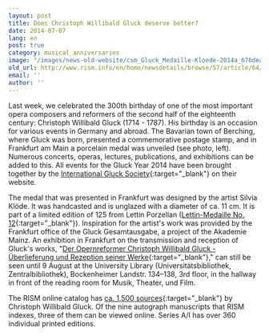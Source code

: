 ```yaml
---
layout: post
title: Does Christoph Willibald Gluck deserve better?
date: 2014-07-07
lang: en
post: true
category: musical_anniversaries
image: "/images/news-old-website/csm_Gluck_Medaille-Kloede-2014a_676deae022.jpg"
old_url: http://www.rism.info/en/home/newsdetails/browse/57/article/64/does-christoph-willibald-gluck-deserve-better.html
email: ''
author: ''
---
```


Last week, we celebrated the 300th birthday of one of the most important opera composers and reformers of the second half of the eighteenth century: Christoph Willibald Gluck (1714 - 1787). His birthday is an occasion for various events in Germany and abroad. The Bavarian town of Berching, where Gluck was born, presented a commemorative postage stamp, and in Frankfurt am Main a porcelain medal was unveiled (see photo, left). Numerous concerts, operas, lectures, publications, and exhibitions can be added to this. All events for the Gluck Year 2014 have been brought together by the [International Gluck Society](http://www.gluck-gesellschaft.org/hp96/Gluck-Jahr-2014.htm){:target="_blank"} on their website.

The medal that was presented in Frankfurt was designed by the artist Silvia Klöde. It was handcasted and is unglazed with a diameter of ca. 11 cm. It is part of a limited edition of 125 from Lettin Porzellan ([Lettin-Medaille No. 12](http://www.lettiner-porzellan.de/){:target="_blank"}). Inspiration for the artist's work was provided by the Frankfurt office of the Gluck Gesamtausgabe, a project of the Akademie Mainz. An exhibition in Frankfurt on the transmission and reception of Gluck's works, "[Der Opernreformer Christoph Willibald Gluck - Überlieferung und Rezeption seiner Werke](http://www.uni-frankfurt.de/51081122/Gluck-Ausstellung-2014-Meldung.pdf){:target="_blank"}," can still be seen until 9 August at the University Library (Universitätsbibliothek, Zentralbibliothek), Bockenheimer Landstr. 134–138, 3rd floor, in the hallway in front of the reading room for Musik, Theater, und Film.

The RISM online catalog has [ca. 1,500 sources](https://opac.rism.info/search?View=rism&author=Christoph+Willibald+Gluck){:target="_blank"} by Christoph Willibald Gluck. Of the nine autograph manuscripts that RISM indexes, three of them can be viewed online. Series A/I has over 360 individual printed editions.
